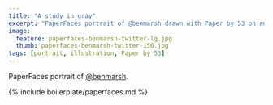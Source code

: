 ```yaml
---
title: "A study in gray"
excerpt: "PaperFaces portrait of @benmarsh drawn with Paper by 53 on an iPad."
image: 
  feature: paperfaces-benmarsh-twitter-lg.jpg
  thumb: paperfaces-benmarsh-twitter-150.jpg
tags: [portrait, illustration, Paper by 53]
---
```


PaperFaces portrait of [@benmarsh](http://twitter.com/benmarsh).

{% include boilerplate/paperfaces.md %}